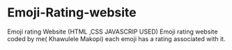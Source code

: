 # Emoji-Rating-website
Emoji rating Website (HTML ,CSS JAVASCRIP USED)
Emoji rating website coded by me( Khawulele Makopi) each emoji has a rating associated with it.
